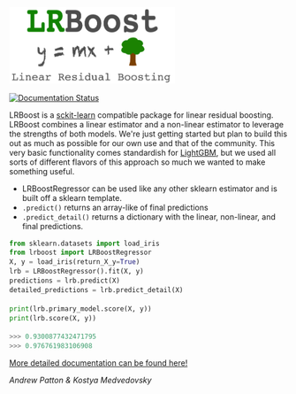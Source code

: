 <img src=https://github.com/anpatton/lrboost/blob/main/doc/images/lrboost.png width=300>

[![Documentation Status](https://readthedocs.org/projects/lrboost/badge/?version=latest)](https://lrboost.readthedocs.org)

LRBoost is a [sckit-learn](https://scikit-learn.org/) compatible package for linear residual boosting. LRBoost combines a linear estimator and a non-linear estimator to leverage the strengths of both models. We're just getting started but plan to build this out as much as possible for our own use and that of the community. This very basic functionality comes standardish for [LightGBM](https://github.com/microsoft/LightGBM), but we used all sorts of different flavors of this approach so much we wanted to make something useful. 

* LRBoostRegressor can be used like any other sklearn estimator and is built off a sklearn template.
* ``.predict()`` returns an array-like of final predictions
* ``.predict_detail()`` returns a dictionary with the linear, non-linear, and final predictions.

```python
from sklearn.datasets import load_iris
from lrboost import LRBoostRegressor
X, y = load_iris(return_X_y=True)
lrb = LRBoostRegressor().fit(X, y)
predictions = lrb.predict(X)
detailed_predictions = lrb.predict_detail(X)

print(lrb.primary_model.score(X, y))
print(lrb.score(X, y))

>>> 0.9300877432471795
>>> 0.976761983106908
```

[More detailed documentation can be found here!](https://lrboost.readthedocs.io/en/latest/) 

*Andrew Patton & Kostya Medvedovsky*

